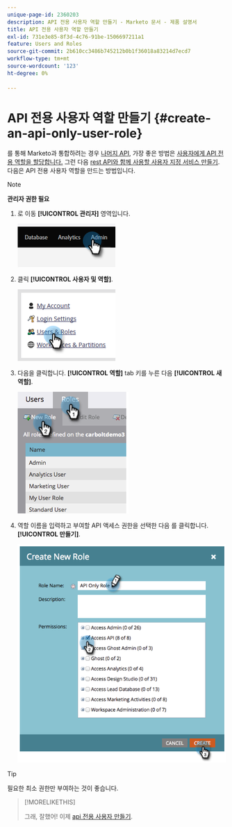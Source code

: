 ```yaml
---
unique-page-id: 2360203
description: API 전용 사용자 역할 만들기 - Marketo 문서 - 제품 설명서
title: API 전용 사용자 역할 만들기
exl-id: 731e3e85-8f3d-4c76-91be-1506697211a1
feature: Users and Roles
source-git-commit: 2b610cc3486b745212b0b1f36018a83214d7ecd7
workflow-type: tm+mt
source-wordcount: '123'
ht-degree: 0%

---
```


# API 전용 사용자 역할 만들기 {#create-an-api-only-user-role}

를 통해 Marketo과 통합하려는 경우 [나머지 API](https://experienceleague.adobe.com/en/docs/marketo-developer/marketo/rest/rest-api), 가장 좋은 방법은 [사용자에게 API 전용 역할을 할당합니다.](/help/marketo/product-docs/administration/users-and-roles/create-an-api-only-user.md) 그런 다음 [rest API와 함께 사용할 사용자 지정 서비스 만들기](/help/marketo/product-docs/administration/additional-integrations/create-a-custom-service-for-use-with-rest-api.md). 다음은 API 전용 사용자 역할을 만드는 방법입니다.

>[!NOTE]
>
>**관리자 권한 필요**

1. 로 이동 **[!UICONTROL 관리자]** 영역입니다.

   ![](assets/create-an-api-only-user-role-1.png)

1. 클릭 **[!UICONTROL 사용자 및 역할]**.

   ![](assets/create-an-api-only-user-role-2.png)

1. 다음을 클릭합니다. **[!UICONTROL 역할]** tab 키를 누른 다음 **[!UICONTROL 새 역할]**.

   ![](assets/create-an-api-only-user-role-3.png)

1. 역할 이름을 입력하고 부여할 API 액세스 권한을 선택한 다음 를 클릭합니다. **[!UICONTROL 만들기]**.

   ![](assets/create-an-api-only-user-role-4.png)

>[!TIP]
>
>필요한 최소 권한만 부여하는 것이 좋습니다.

>[!MORELIKETHIS]
>
>그래, 잘했어! 이제 [api 전용 사용자 만들기](/help/marketo/product-docs/administration/users-and-roles/create-an-api-only-user.md).
